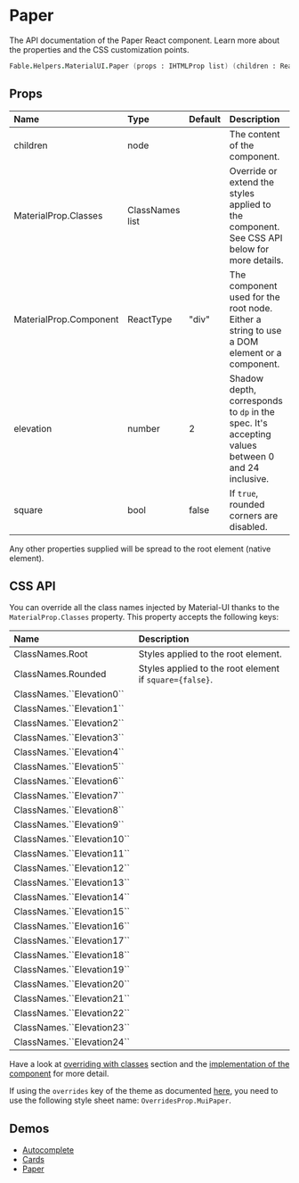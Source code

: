 # Paper

<p class="description">The API documentation of the Paper React component. Learn more about the properties and the CSS customization points.</p>

```fsharp
Fable.Helpers.MaterialUI.Paper (props : IHTMLProp list) (children : ReactElement list) : ReactElement
```



## Props

| Name | Type | Default | Description |
|:-----|:-----|:--------|:------------|
| <span class="prop-name">children</span> | <span class="prop-type">node</span> |   | The content of the component. |
| <span class="prop-name">MaterialProp.Classes</span> | <span class="prop-type">ClassNames list</span> |   | Override or extend the styles applied to the component.  See CSS API below for more details.  |
| <span class="prop-name">MaterialProp.Component</span> | <span class="prop-type">ReactType</span> | <span class="prop-default">"div"</span> | The component used for the root node. Either a string to use a DOM element or a component. |
| <span class="prop-name">elevation</span> | <span class="prop-type">number</span> | <span class="prop-default">2</span> | Shadow depth, corresponds to `dp` in the spec. It's accepting values between 0 and 24 inclusive. |
| <span class="prop-name">square</span> | <span class="prop-type">bool</span> | <span class="prop-default">false</span> | If `true`, rounded corners are disabled. |

Any other properties supplied will be spread to the root element (native element).

## CSS API

You can override all the class names injected by Material-UI thanks to the `MaterialProp.Classes` property.
This property accepts the following keys:


| Name | Description |
|:-----|:------------|
| <span class="prop-name">ClassNames.Root</span> | Styles applied to the root element.
| <span class="prop-name">ClassNames.Rounded</span> | Styles applied to the root element if `square={false}`.
| <span class="prop-name">ClassNames.&#96;&#96;Elevation0&#96;&#96;</span> | 
| <span class="prop-name">ClassNames.&#96;&#96;Elevation1&#96;&#96;</span> | 
| <span class="prop-name">ClassNames.&#96;&#96;Elevation2&#96;&#96;</span> | 
| <span class="prop-name">ClassNames.&#96;&#96;Elevation3&#96;&#96;</span> | 
| <span class="prop-name">ClassNames.&#96;&#96;Elevation4&#96;&#96;</span> | 
| <span class="prop-name">ClassNames.&#96;&#96;Elevation5&#96;&#96;</span> | 
| <span class="prop-name">ClassNames.&#96;&#96;Elevation6&#96;&#96;</span> | 
| <span class="prop-name">ClassNames.&#96;&#96;Elevation7&#96;&#96;</span> | 
| <span class="prop-name">ClassNames.&#96;&#96;Elevation8&#96;&#96;</span> | 
| <span class="prop-name">ClassNames.&#96;&#96;Elevation9&#96;&#96;</span> | 
| <span class="prop-name">ClassNames.&#96;&#96;Elevation10&#96;&#96;</span> | 
| <span class="prop-name">ClassNames.&#96;&#96;Elevation11&#96;&#96;</span> | 
| <span class="prop-name">ClassNames.&#96;&#96;Elevation12&#96;&#96;</span> | 
| <span class="prop-name">ClassNames.&#96;&#96;Elevation13&#96;&#96;</span> | 
| <span class="prop-name">ClassNames.&#96;&#96;Elevation14&#96;&#96;</span> | 
| <span class="prop-name">ClassNames.&#96;&#96;Elevation15&#96;&#96;</span> | 
| <span class="prop-name">ClassNames.&#96;&#96;Elevation16&#96;&#96;</span> | 
| <span class="prop-name">ClassNames.&#96;&#96;Elevation17&#96;&#96;</span> | 
| <span class="prop-name">ClassNames.&#96;&#96;Elevation18&#96;&#96;</span> | 
| <span class="prop-name">ClassNames.&#96;&#96;Elevation19&#96;&#96;</span> | 
| <span class="prop-name">ClassNames.&#96;&#96;Elevation20&#96;&#96;</span> | 
| <span class="prop-name">ClassNames.&#96;&#96;Elevation21&#96;&#96;</span> | 
| <span class="prop-name">ClassNames.&#96;&#96;Elevation22&#96;&#96;</span> | 
| <span class="prop-name">ClassNames.&#96;&#96;Elevation23&#96;&#96;</span> | 
| <span class="prop-name">ClassNames.&#96;&#96;Elevation24&#96;&#96;</span> | 

Have a look at [overriding with classes](#/customization/overrides) section
and the [implementation of the component](https://github.com/mui-org/material-ui/tree/master/packages/material-ui/src/Paper/Paper.js)
for more detail.

If using the `overrides` key of the theme as documented
[here](#/customization/themes),
you need to use the following style sheet name: `OverridesProp.MuiPaper`.

## Demos

- [Autocomplete](/demos/autocomplete/)
- [Cards](/demos/cards/)
- [Paper](/demos/paper/)

